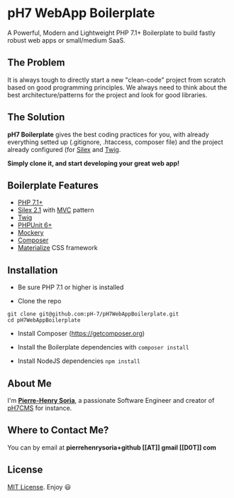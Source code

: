 # pH7 WebApp Boilerplate

A Powerful, Modern and Lightweight PHP 7.1+ Boilerplate to build fastly robust web apps or small/medium SaaS.


## The Problem

It is always tough to directly start a new "clean-code" project from scratch based on good programming principles. 
We always need to think about the best architecture/patterns for the project and look for good libraries.


## The Solution

**pH7 Boilerplate** gives the best coding practices for you, with already everything setted up (.gitignore, .htaccess, composer file) and the project already configured (for [Silex](https://silex.sensiolabs.org) and [Twig](https://twig.sensiolabs.org).


**Simply clone it, and start developing your great web app!**


## Boilerplate Features

* [PHP 7.1+](http://php.net)
* [Silex 2.1](https://silex.sensiolabs.org) with [MVC](https://en.wikipedia.org/wiki/Model%E2%80%93view%E2%80%93controller) pattern
* [Twig](https://twig.sensiolabs.org)
* [PHPUnit 6+](https://phpunit.de)
* [Mockery](http://mockery.io)
* [Composer](https://getcomposer.org/download/)
* [Materialize](http://materializecss.com) CSS framework


##  Installation

* Be sure PHP 7.1 or higher is installed

* Clone the repo
```
git clone git@github.com:pH-7/pH7WebAppBoilerplate.git
cd pH7WebAppBoilerplate
```

* Install Composer (https://getcomposer.org)

* Install the Boilerplate dependencies with `composer install`


* Install NodeJS dependencies `npm install`


## About Me

I'm **[Pierre-Henry Soria](http://ph7.me)**, a passionate Software Engineer and creator of [pH7CMS](https://github.com/pH7Software/pH7-Social-Dating-CMS) for instance.


## Where to Contact Me?

You can by email at **pierrehenrysoria+github [[AT]] gmail [[D0T]] com**


## License

[MIT License](https://opensource.org/licenses/mit-license.php). Enjoy :smiley: